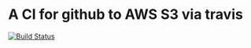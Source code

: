 # A CI for github to AWS S3 via travis

[![Build Status](https://travis-ci.org/orangeflame/S3CI.svg?branch=master)](https://travis-ci.org/orangeflame/S3CI)
